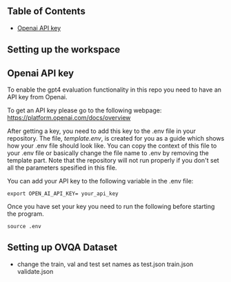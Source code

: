## Table of Contents
- [Openai API key](#openai-api-key)

## Setting up the workspace
<a name="openai-API-key"></a>
## Openai API key
To enable the gpt4 evaluation functionality in this repo you need to have an API key from Openai.

To get an API key please go to the following webpage: https://platform.openai.com/docs/overview

After getting a key, you need to add this key to the .env file in your repository. The file, *template.env*, is created for you as a guide which shows how your .env file should look like. You can copy the context of this file to your .env file or basically change the file name to .env by removing the template part. Note that the repository will not run properly if you don't set all the parameters spesified in this file.

You can add your API key to the following variable in the .env file:

```shell
export OPEN_AI_API_KEY= your_api_key
```

Once you have set your key you need to run the following before starting the program.

```shell
source .env 
```

## Setting up OVQA Dataset
- change the train, val and test set names as test.json train.json validate.json
